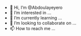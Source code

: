 - 👋 Hi, I’m @Abdoulayeyero
- 👀 I’m interested in ...
- 🌱 I’m currently learning ...
- 💞️ I’m looking to collaborate on ...
- 📫 How to reach me ...

<!---
Abdoulayeyero/Abdoulayeyero is a ✨ special ✨ repository because its `README.md` (this file) appears on your GitHub profile.
You can click the Preview link to take a look at your changes.
--->
